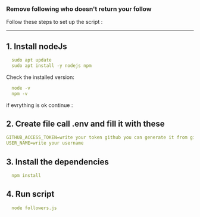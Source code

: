 ### Remove following who doesn't return your follow

Follow these steps to set up the script :

---

## 1. Install nodeJs

```yaml
  sudo apt update
  sudo apt install -y nodejs npm
```

Check the installed version:

```yaml
  node -v
  npm -v
```

if evrything is ok continue :

## 2. Create file call .env and fill it with these

```yaml
GITHUB_ACCESS_TOKEN=write your token github you can generate it from github 
USER_NAME=write your username
```

## 3. Install the dependencies

```yaml
  npm install
```

## 4. Run script

```yaml
  node followers.js
```